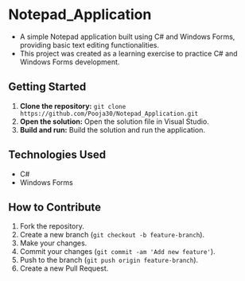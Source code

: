 # Notepad_Application
- A simple Notepad application built using C# and Windows Forms, providing basic text editing functionalities.
- This project was created as a learning exercise to practice C# and Windows Forms development.

## Getting Started

1. **Clone the repository:** `git clone https://github.com/Pooja30/Notepad_Application.git`
2. **Open the solution:** Open the solution file in Visual Studio.
3. **Build and run:** Build the solution and run the application.

## Technologies Used

- C#
- Windows Forms

## How to Contribute

1. Fork the repository.
2. Create a new branch (`git checkout -b feature-branch`).
3. Make your changes.
4. Commit your changes (`git commit -am 'Add new feature'`).
5. Push to the branch (`git push origin feature-branch`).
6. Create a new Pull Request.


